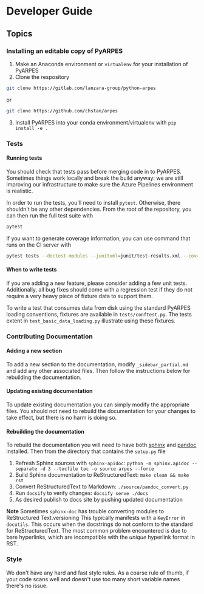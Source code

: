 # Developer Guide

## Topics

### Installing an editable copy of PyARPES

1. Make an Anaconda environment or `virtualenv` for your installation of PyARPES
2. Clone the respository

```bash
git clone https://gitlab.com/lanzara-group/python-arpes
```

or 

```bash
git clone https://github.com/chstan/arpes
```

3. Install PyARPES into your conda environment/virtualenv with `pip install -e .`


### Tests

#### Running tests

You should check that tests pass before merging code in to PyARPES. Sometimes things work 
locally and break the build anyway: we are still improving our infrastructure to make sure
the Azure Pipelines environment is realistic.

In order to run the tests, you'll need to install `pytest`. Otherwise, there shouldn't be
any other dependencies. From the root of the repository, you can then run the full test suite with

```bash
pytest
```

If you want to generate coverage information, you can use command that runs on
the CI server with

```bash
pytest tests --doctest-modules --junitxml=junit/test-results.xml --cov=arpes --cov-report=xml --cov-report=html
``` 

#### When to write tests

If you are adding a new feature, please consider adding a few unit tests. Additionally, all bug fixes 
should come with a regression test if they do not require a very heavy piece of fixture data to support them.

To write a test that consumes data from disk using the standard PyARPES loading conventions, 
fixtures are available in `tests/conftest.py`. The tests extent in
`test_basic_data_loading.py` illustrate using these fixtures.

### Contributing Documentation

#### Adding a new section

To add a new section to the documentation, modify `_sidebar_partial.md` and add any other 
associated files. Then follow the instructions below for rebuilding the documentation.

#### Updating existing documentation

To update existing documentation you can simply modify the appropriate files. 
You should not need to rebuild the documentation for your changes to take effect, but there
is no harm is doing so.

#### Rebuilding the documentation

To rebuild the documentation you will need to have both [sphinx](http://www.sphinx-doc.org/en/master/) 
and [pandoc](https://pandoc.org/) installed. Then from the directory that contains the `setup.py` file 

1. Refresh Sphinx sources with ``sphinx-apidoc``:
   ``python -m sphinx.apidoc --separate -d 3 --tocfile toc -o source arpes --force``
2. Build Sphinx documentation to ReStructuredText:
   ``make clean && make rst``
3. Convert ReStructuredText to Markdown: ``./source/pandoc_convert.py``
4. Run ``docsify`` to verify changes: ``docsify serve ./docs``
5. As desired publish to docs site by pushing updated documentation

**Note** Sometimes `sphinx-doc` has trouble converting modules to ReStructured Text.versioning
This typically manifests with a `KeyError` in `docutils`. This occurs when the docstrings
do not conform to the standard for ReStructuredText. The most common problem encountered is due to 
bare hyperlinks, which are incompatible with the *unique* hyperlink format in RST. 

### Style

We don't have any hard and fast style rules. As a coarse rule of thumb,
if your code scans well and doesn't use too many short variable names
there's no issue.    